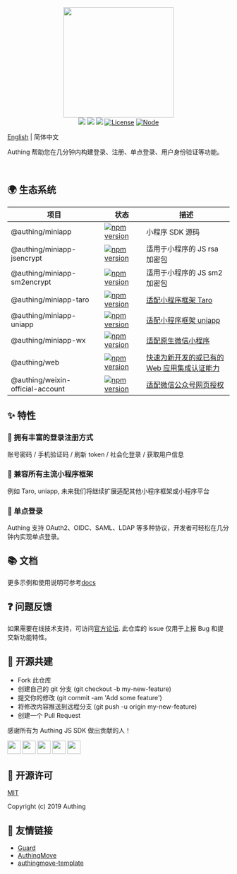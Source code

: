 <div align=center>
  <img width="250" src="https://files.authing.co/authing-console/authing-logo-new-20210924.svg" />
</div>

<div align="center">
  <a href="javascript:;"><img src="https://img.shields.io/badge/test-passing-brightgreen" /></a>
  <a href="https://forum.authing.cn/" target="_blank"><img src="https://img.shields.io/badge/chat-forum-blue" /></a>
  <a href="https://docs.authing.cn/v2/reference/" target="_blank"><img src="https://img.shields.io/badge/docs-passing-brightgreen" /></a>
  <a href="javascript:;"><img src="https://img.shields.io/badge/License-MIT-success" alt="License"></a>
  <a href="javascript:;" target="_blank"><img src="https://img.shields.io/badge/node-%3E=12-green.svg" alt="Node"></a>
</div>

[English](./README.md) | 简体中文

Authing 帮助您在几分钟内构建登录、注册、单点登录、用户身份验证等功能。

<br />

## 🌍 生态系统

|项目|状态|描述
|-----|----|----|
|@authing/miniapp|[![npm version](https://badge.fury.io/js/@authing%2Fminiapp.svg)](https://www.npmjs.com/package/@authing/miniapp)|小程序 SDK 源码|
|@authing/miniapp-jsencrypt|[![npm version](https://badge.fury.io/js/@authing%2Fminiapp-jsencrypt.svg)](https://www.npmjs.com/package/@authing/miniapp-jsencrypt)|适用于小程序的 JS rsa 加密包|
|@authing/miniapp-sm2encrypt|[![npm version](https://badge.fury.io/js/@authing%2Fminiapp-sm2encrypt.svg)](https://www.npmjs.com/package/@authing/miniapp-sm2encrypt)|适用于小程序的 JS sm2 加密包|
|@authing/miniapp-taro|[![npm version](https://badge.fury.io/js/@authing%2Fminiapp-taro.svg)](https://www.npmjs.com/package/@authing/miniapp-taro)|<a href="https://docs.authing.cn/v2/reference/sdk-for-weixin-miniapp.html" target="_blank">适配小程序框架 Taro</a>|
|@authing/miniapp-uniapp|[![npm version](https://badge.fury.io/js/@authing%2Fminiapp-uniapp.svg)](https://www.npmjs.com/package/@authing/miniapp-uniapp)|<a href="https://docs.authing.cn/v2/reference/sdk-for-weixin-miniapp.html" target="_blank">适配小程序框架 uniapp</a>|
|@authing/miniapp-wx|[![npm version](https://badge.fury.io/js/@authing%2Fminiapp-wx.svg)](https://www.npmjs.com/package/@authing/miniapp-wx)|<a href="https://docs.authing.cn/v2/reference/sdk-for-weixin-miniapp.html" target="_blank">适配原生微信小程序</a>|
|@authing/web|[![npm version](https://badge.fury.io/js/@authing%2Fweb.svg)](https://www.npmjs.com/package/@authing/web)|<a href="https://docs.authing.cn/v2/reference/sdk-for-sso-spa.html" target="_blank">快速为新开发的或已有的 Web 应用集成认证能力</a>|
|@authing/weixin-official-account|[![npm version](https://badge.fury.io/js/@authing%2Fweixin-official-account.svg)](https://www.npmjs.com/package/@authing/weixin-official-account)|<a href="https://docs.authing.cn/v2/reference/sdk-for-weixin-official-account.html" target="_blank">适配微信公众号网页授权</a>|

## ✨ 特性

### 🌈 拥有丰富的登录注册方式

账号密码 / 手机验证码 / 刷新 token / 社会化登录 / 获取用户信息

### 🎇 兼容所有主流小程序框架

例如 Taro, uniapp, 未来我们将继续扩展适配其他小程序框架或小程序平台

### 🎨 单点登录

Authing 支持 OAuth2、OIDC、SAML、LDAP 等多种协议，开发者可轻松在几分钟内实现单点登录。

## 📚 文档

更多示例和使用说明可参考[docs](https://docs.authing.cn/v2/reference/)

## ❓ 问题反馈

如果需要在线技术支持，可访问[官方论坛](https://forum.authing.cn/). 此仓库的 issue 仅用于上报 Bug 和提交新功能特性。

## 🤝 开源共建

- Fork 此仓库
- 创建自己的 git 分支 (git checkout -b my-new-feature)
- 提交你的修改 (git commit -am 'Add some feature')
- 将修改内容推送到远程分支 (git push -u origin my-new-feature)
- 创建一个 Pull Request

感谢所有为 Authing JS SDK 做出贡献的人！

<div>
  <a href="https://github.com/leinue"><img width="30px" src="https://avatars.githubusercontent.com/u/2469688?v=4" /></a>
  <a href="https://github.com/lixpng"><img width="30px" src="https://avatars.githubusercontent.com/u/19266401?v=4" /></a>
  <a href="https://github.com/yelexin"><img width="30px" src="https://avatars.githubusercontent.com/u/27125445?v=4" /></a>
  <a href="https://github.com/liaochangjiang"><img width="30px" src="https://avatars.githubusercontent.com/u/35447896?v=4" /></a>
  <a href="https://github.com/zhaoyiming0803"><img width="30px" src="https://avatars.githubusercontent.com/u/25874685?s=96&v=4" /></a>
</div>

## 🎁 开源许可

[MIT](https://opensource.org/licenses/MIT)

Copyright (c) 2019 Authing

## 🔗 友情链接
- [Guard](https://github.com/Authing/guard)
- [AuthingMove](https://github.com/authing/authingmove)
- [authingmove-template](https://github.com/Authing/authingmove-template)
